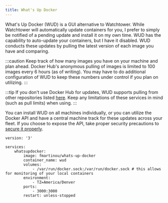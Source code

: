 ```yaml
---
title: What's Up Docker
---
```


What's Up Docker (WUD) is a GUI alternative to Watchtower. While Watchtower will automatically update containers for you, I prefer to simply be notified of a pending update and install it on my own time. WUD has the capability to auto-update your containers, but I have it disabled. WUD conducts these updates by pulling the latest version of each image you have and comparing.

:::caution
Keep track of how many images you have on your machine and plan ahead. Docker Hub's anonymous pulling of images is limited to 100 images every 6 hours (as of writing). You may have to do additional configuration of WUD to keep these numbers under control if you plan on utilizing.
:::

:::tip
If you don't use Docker Hub for updates, WUD supports pulling from other repositories listed [here](https://fmartinou.github.io/whats-up-docker/#/introduction/?id=many-supported-registries). Keep any limitations of these services in mind (such as pull limits) when using.
:::

You can install WUD on all machines individually, or you can utilize the Docker API and have a central machine track for these updates across your fleet. If you choose to expose the API, take proper security precautions to [secure it properly](https://medium.com/trabe/using-docker-engine-api-securely-584e0882158e). 

```docker
version: '3'

services:
    whatsupdocker:
        image: fmartinou/whats-up-docker
        container_name: wud
        volumes:
            - /var/run/docker.sock:/var/run/docker.sock # this allows for monitoring of your local containers
        environment:
            - TZ=America/Denver
        ports:
            - 3000:3000
        restart: unless-stopped
```